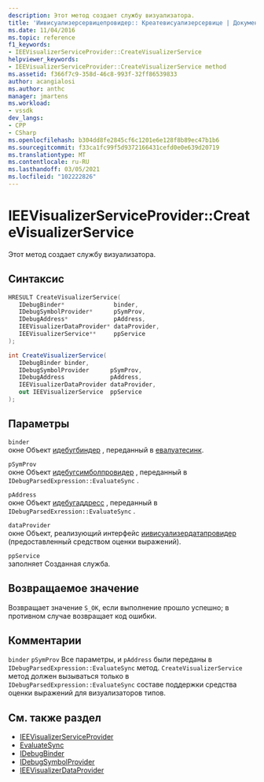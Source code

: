 ```yaml
---
description: Этот метод создает службу визуализатора.
title: 'Иивисуализерсервицепровидер:: Креатевисуализерсервице | Документация Майкрософт'
ms.date: 11/04/2016
ms.topic: reference
f1_keywords:
- IEEVisualizerServiceProvider::CreateVisualizerService
helpviewer_keywords:
- IEEVisualizerServiceProvider::CreateVisualizerService method
ms.assetid: f366f7c9-358d-46c8-993f-32ff86539833
author: acangialosi
ms.author: anthc
manager: jmartens
ms.workload:
- vssdk
dev_langs:
- CPP
- CSharp
ms.openlocfilehash: b304dd8fe2845cf6c1201e6e128f8b89ec47b1b6
ms.sourcegitcommit: f33ca1fc99f5d9372166431cefd0e0e639d20719
ms.translationtype: MT
ms.contentlocale: ru-RU
ms.lasthandoff: 03/05/2021
ms.locfileid: "102222826"
---
```

# <a name="ieevisualizerserviceprovidercreatevisualizerservice"></a>IEEVisualizerServiceProvider::CreateVisualizerService
Этот метод создает службу визуализатора.

## <a name="syntax"></a>Синтаксис

```cpp
HRESULT CreateVisualizerService(
   IDebugBinder*              binder,
   IDebugSymbolProvider*      pSymProv,
   IDebugAddress*             pAddress,
   IEEVisualizerDataProvider* dataProvider,
   IEEVisualizerService**     ppService
);
```

```csharp
int CreateVisualizerService(
   IDebugBinder binder,
   IDebugSymbolProvider      pSymProv,
   IDebugAddress             pAddress,
   IEEVisualizerDataProvider dataProvider,
   out IEEVisualizerService  ppService
);
```

## <a name="parameters"></a>Параметры
`binder`\
окне Объект [идебугбиндер](../../../extensibility/debugger/reference/idebugbinder.md) , переданный в [евалуатесинк](../../../extensibility/debugger/reference/idebugparsedexpression-evaluatesync.md).

`pSymProv`\
окне Объект [идебугсимболпровидер](../../../extensibility/debugger/reference/idebugsymbolprovider.md) , переданный в `IDebugParsedExpression::EvaluateSync` .

`pAddress`\
окне Объект [идебугаддресс](../../../extensibility/debugger/reference/idebugaddress.md) , переданный в `IDebugParsedExression::EvaluateSync` .

`dataProvider`\
окне Объект, реализующий интерфейс [иивисуализердатапровидер](../../../extensibility/debugger/reference/ieevisualizerdataprovider.md) (предоставленный средством оценки выражений).

`ppService`\
заполняет Созданная служба.

## <a name="return-value"></a>Возвращаемое значение
 Возвращает значение `S_OK`, если выполнение прошло успешно; в противном случае возвращает код ошибки.

## <a name="remarks"></a>Комментарии
 `binder` `pSymProv` Все параметры, и `pAddress` были переданы в `IDebugParsedExpression::EvaluateSync` метод. `CreateVisualizerService` метод должен вызываться только в `IDebugParsedExpression::EvaluateSync` составе поддержки средства оценки выражений для визуализаторов типов.

## <a name="see-also"></a>См. также раздел
- [IEEVisualizerServiceProvider](../../../extensibility/debugger/reference/ieevisualizerserviceprovider.md)
- [EvaluateSync](../../../extensibility/debugger/reference/idebugparsedexpression-evaluatesync.md)
- [IDebugBinder](../../../extensibility/debugger/reference/idebugbinder.md)
- [IDebugSymbolProvider](../../../extensibility/debugger/reference/idebugsymbolprovider.md)
- [IEEVisualizerDataProvider](../../../extensibility/debugger/reference/ieevisualizerdataprovider.md)
